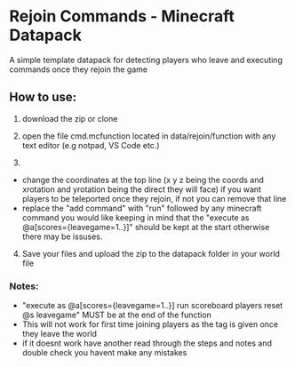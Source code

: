 # Rejoin Commands - Minecraft Datapack 
A simple template datapack for detecting players who leave and executing commands once they rejoin the game

## How to use:
1. download the zip or clone

2. open the file cmd.mcfunction located in data/rejoin/function with any text editor (e.g notpad, VS Code etc.)

3. 
- change the coordinates at the top line (x y z being the coords and xrotation and yrotation being the direct they will face) if you want players to be teleported once they rejoin, if not you can remove that line
- replace the "add command" with "run" followed by any minecraft command you would like keeping in mind that the "execute as @a[scores={leavegame=1..}]" should be kept at the start otherwise there may be issuses.

4. Save your files and upload the zip to the datapack folder in your world file

### Notes:
- "execute as @a[scores={leavegame=1..}] run scoreboard players reset @s leavegame" MUST be at the end of the function
- This will not work for first time joining players as the tag is given once they leave the world
- if it doesnt work have another read through the steps and notes and double check you havent make any mistakes
